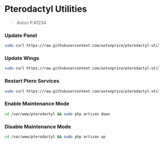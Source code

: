 # Pterodactyl Utilities
> Axton P.#1234

### Update Panel
```sh
sudo curl https://raw.githubusercontent.com/axtonprice/pterodactyl-utilities/main/updatepanel.sh | sh
```

### Update Wings
```sh
sudo curl https://raw.githubusercontent.com/axtonprice/pterodactyl-utilities/main/updatewings.sh | sh
```

### Restart Ptero Services
```sh
sudo curl https://raw.githubusercontent.com/axtonprice/pterodactyl-utilities/main/restartservices.sh | sh
```

### Enable Maintenance Mode
```sh
cd /var/www/pterodactyl && sudo php artisan down
```

### Disable Maintenance Mode
```sh
cd /var/www/pterodactyl && sudo php artisan up
```